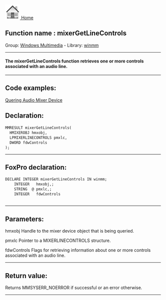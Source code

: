[<img src="../../images/home.png"> Home ](https://github.com/VFPX/Win32API)  

## Function name : mixerGetLineControls
Group: [Windows Multimedia](../../functions_group.md#Windows_Multimedia)  -  Library: [winmm](../../../libraries.md#winmm)  
***  


#### The mixerGetLineControls function retrieves one or more controls associated with an audio line.
***  


## Code examples:
[Quering Audio Mixer Device](../../samples/sample_423.md)  

## Declaration:
```foxpro  
MMRESULT mixerGetLineControls(
  HMIXEROBJ hmxobj,
  LPMIXERLINECONTROLS pmxlc,
  DWORD fdwControls
);  
```  
***  


## FoxPro declaration:
```foxpro  
DECLARE INTEGER mixerGetLineControls IN winmm;
	INTEGER   hmxobj,;
	STRING  @ pmxlc,;
	INTEGER   fdwControls
  
```  
***  


## Parameters:
hmxobj
Handle to the mixer device object that is being queried.

pmxlc
Pointer to a MIXERLINECONTROLS structure.

fdwControls
Flags for retrieving information about one or more controls associated with an audio line.
  
***  


## Return value:
Returns MMSYSERR_NOERROR if successful or an error otherwise.  
***  

